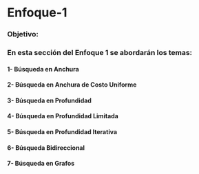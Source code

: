 # Enfoque-1

### Objetivo:
### En esta sección del Enfoque 1 se abordarán los temas:

#### 1- Búsqueda en Anchura
#### 2- Búsqueda en Anchura de Costo Uniforme
#### 3- Búsqueda en Profundidad
#### 4- Búsqueda en Profundidad Limitada
#### 5- Búsqueda en Profundidad Iterativa
#### 6- Búsqueda Bidireccional
#### 7- Búsqueda en Grafos
